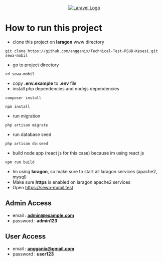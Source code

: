 [<p align="center"><a href="https://drive.usercontent.google.com/uc?id=1Pn49zC5ifmBXGpcT0J_85uCpLXQ-KiTq&export=download" target="_blank"><img src="https://drive.usercontent.google.com/uc?id=1Pn49zC5ifmBXGpcT0J_85uCpLXQ-KiTq&export=download" alt="Laravel Logo"></a></p>](https://drive.usercontent.google.com/uc?id=1Pn49zC5ifmBXGpcT0J_85uCpLXQ-KiTq&export=download)
# How to run this project
- clone this project on **laragon** www directory
```shell
git clone https://github.com/angganix/Technical-Test-RSUD-Kesesi.git sewa-mobil
```
- go to project directory
```shell
cd sewa-mobil
```
- copy **.env.example** to **.env** file
- install php dependencies and nodejs dependencies
```shell
composer install
```
```shell
npm install
```
- run migration
```shell
php artisan migrate
```
- run database seed
```shell
php artisan db:seed
```
- build node app (react js for this case) because im using react js
```shell
npm run build
```
- Im using **laragon**, so make sure to start all laragon services (apache2, mysql)
- Make sure **https** is enabled on laragon apache2 services
- Open https://sewa-mobil.test

## Admin Access
- email : **admin@example.com**
- password : **admin123**

## User Access
- email : **angganix@gmail.com**
- password : **user123**

